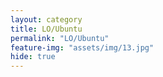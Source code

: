 ```yaml
---
layout: category
title: LO/Ubuntu
permalink: "LO/Ubuntu"
feature-img: "assets/img/13.jpg"
hide: true
---
```

